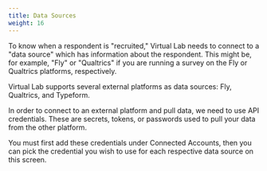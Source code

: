 ```yaml
---
title: Data Sources
weight: 16
---
```


To know when a respondent is "recruited," Virtual Lab needs to connect to a "data source" which has information about the respondent. This might be, for example, "Fly" or "Qualtrics" if you are running a survey on the Fly or Qualtrics platforms, respectively.

Virtual Lab supports several external platforms as data sources: Fly, Qualtrics, and Typeform.

In order to connect to an external platform and pull data, we need to use API credentials. These are secrets, tokens, or passwords used to pull your data from the other platform.

You must first add these credentials under Connected Accounts, then you can pick the credential you wish to use for each respective data source on this screen.
